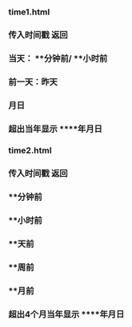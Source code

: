 ### time1.html
###		传入时间戳 返回 
###			当天： **分钟前/ **小时前
###			前一天：昨天
###			**月**日
###			超出当年显示 ****年**月**日
###
###
### time2.html
###		传入时间戳 返回 
###			**分钟前
###			**小时前
###			**天前
###			**周前
###			**月前
###			超出4个月当年显示 ****年**月**日
###
###
###
###
###
###
###
###
###
###
###
###
###
###
###
###
###
###
###
###
###
###
###
###